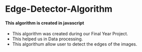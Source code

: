 # Edge-Detector-Algorithm

#### This algorithm is created in javascript
- This algorithm was created during our Final Year Project. 
- This helped us in Data processing.
- This algorithum allow user to detect the edges of the images.
